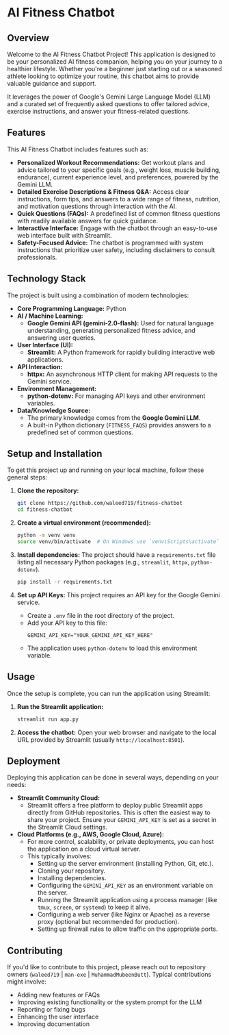 # AI Fitness Chatbot

## Overview

Welcome to the AI Fitness Chatbot Project! This application is designed to be your personalized AI fitness companion, helping you on your journey to a healthier lifestyle. Whether you're a beginner just starting out or a seasoned athlete looking to optimize your routine, this chatbot aims to provide valuable guidance and support.

It leverages the power of Google's Gemini Large Language Model (LLM) and a curated set of frequently asked questions to offer tailored advice, exercise instructions, and answer your fitness-related questions.

## Features

This AI Fitness Chatbot includes features such as:

* **Personalized Workout Recommendations:** Get workout plans and advice tailored to your specific goals (e.g., weight loss, muscle building, endurance), current experience level, and preferences, powered by the Gemini LLM.
* **Detailed Exercise Descriptions & Fitness Q&A:** Access clear instructions, form tips, and answers to a wide range of fitness, nutrition, and motivation questions through interaction with the AI.
* **Quick Questions (FAQs):** A predefined list of common fitness questions with readily available answers for quick guidance.
* **Interactive Interface:** Engage with the chatbot through an easy-to-use web interface built with Streamlit.
* **Safety-Focused Advice:** The chatbot is programmed with system instructions that prioritize user safety, including disclaimers to consult professionals.

## Technology Stack

The project is built using a combination of modern technologies:

* **Core Programming Language:** Python
* **AI / Machine Learning:**
    * **Google Gemini API (gemini-2.0-flash):** Used for natural language understanding, generating personalized fitness advice, and answering user queries.
* **User Interface (UI):**
    * **Streamlit:** A Python framework for rapidly building interactive web applications.
* **API Interaction:**
    * **httpx:** An asynchronous HTTP client for making API requests to the Gemini service.
* **Environment Management:**
    * **python-dotenv:** For managing API keys and other environment variables.
* **Data/Knowledge Source:**
    * The primary knowledge comes from the **Google Gemini LLM**.
    * A built-in Python dictionary (`FITNESS_FAQS`) provides answers to a predefined set of common questions.

## Setup and Installation

To get this project up and running on your local machine, follow these general steps:

1.  **Clone the repository:**
    ```bash
    git clone https://github.com/waleed719/fitness-chatbot
    cd fitness-chatbot
    ```

2.  **Create a virtual environment (recommended):**
    ```bash
    python -m venv venv
    source venv/bin/activate  # On Windows use `venv\Scripts\activate`
    ```

3.  **Install dependencies:**
    The project should have a `requirements.txt` file listing all necessary Python packages (e.g., `streamlit`, `httpx`, `python-dotenv`).
    ```bash
    pip install -r requirements.txt
    ```

4.  **Set up API Keys:**
    This project requires an API key for the Google Gemini service.
    * Create a `.env` file in the root directory of the project.
    * Add your API key to this file:
        ```env
        GEMINI_API_KEY="YOUR_GEMINI_API_KEY_HERE"
        ```
    * The application uses `python-dotenv` to load this environment variable.

## Usage

Once the setup is complete, you can run the application using Streamlit:

1.  **Run the Streamlit application:**
    ```bash
    streamlit run app.py
    ```

2.  **Access the chatbot:**
    Open your web browser and navigate to the local URL provided by Streamlit (usually `http://localhost:8501`).

## Deployment

Deploying this application can be done in several ways, depending on your needs:

* **Streamlit Community Cloud:**
    * Streamlit offers a free platform to deploy public Streamlit apps directly from GitHub repositories. This is often the easiest way to share your project. Ensure your `GEMINI_API_KEY` is set as a secret in the Streamlit Cloud settings.
* **Cloud Platforms (e.g., AWS, Google Cloud, Azure):**
    * For more control, scalability, or private deployments, you can host the application on a cloud virtual server.
    * This typically involves:
        * Setting up the server environment (installing Python, Git, etc.).
        * Cloning your repository.
        * Installing dependencies.
        * Configuring the `GEMINI_API_KEY` as an environment variable on the server.
        * Running the Streamlit application using a process manager (like `tmux`, `screen`, or `systemd`) to keep it alive.
        * Configuring a web server (like Nginx or Apache) as a reverse proxy (optional but recommended for production).
        * Setting up firewall rules to allow traffic on the appropriate ports.

## Contributing

If you'd like to contribute to this project, please reach out to repository owners (`waleed719` | `man-exe` | `MuhammadMubeenButt`). Typical contributions might involve:
* Adding new features or FAQs
* Improving existing functionality or the system prompt for the LLM
* Reporting or fixing bugs
* Enhancing the user interface
* Improving documentation
